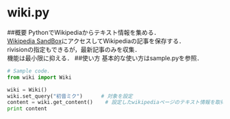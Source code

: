 # wiki.py
##概要
PythonでWikipediaからテキスト情報を集める．  
[Wikipedia SandBox](http://ja.wikipedia.org/w/api.php)にアクセスしてWikipediaの記事を保存する．  
rivisionの指定もできるが，最新記事のみを収集．  
機能は最小限に抑える．
##使い方
基本的な使い方はsample.pyを参照．
```python
# Sample code.
from wiki import Wiki

wiki = Wiki()
wiki.set_query("初音ミク")      # 対象を設定
content = wiki.get_content()    # 設定したwikipediaページのテキスト情報を取得
print content
```
